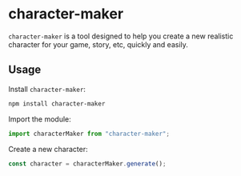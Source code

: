 # character-maker

`character-maker` is a tool designed to help you create a new realistic character for your game, story, etc, quickly and easily.

## Usage

Install `character-maker`:

```sh
npm install character-maker
```

Import the module:

```js
import characterMaker from "character-maker";
```

Create a new character:

```js
const character = characterMaker.generate();
```
